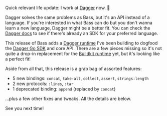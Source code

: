 Quick relevant life update: I work at [Dagger] now. 🥳

Dagger solves the same problems as Bass, but it's an API instead of a language.
If you're interested in what Bass can do but you don't wanna learn a new
language, Dagger might be a better fit. You can check the [Dagger docs] to see
if there's already an SDK for your preferred language.

This release of Bass adds a [Dagger runtime] I've been building to dogfood the
[Dagger Go SDK] and core API. There are a few pieces missing so it's not quite
a drop-in replacement for the [Buildkit runtime] yet, but it's looking like a
perfect fit!

Aside from all that, this release is a grab bag of assorted features:

* 5 new bindings: `concat`, `take-all`, `collect`, `assert`, `strings:length`
* 2 new protocols: `:lines`, `:tar`
* 1 deprecated binding: `append` (replaced by `concat`)

...plus a few other fixes and tweaks. All the details are below.

See you next time!

[Dagger]: https://dagger.io
[Dagger docs]: https://docs.dagger.io
[Buildkit]: https://github.com/moby/buildkit
[Dagger Go SDK]: https://docs.dagger.io/sdk/go
[Dagger runtime]: https://github.com/vito/bass/blob/v0.11.0/pkg/runtimes/dagger.go
[Buildkit runtime]: https://github.com/vito/bass/blob/v0.11.0/pkg/runtimes/buildkit.go
